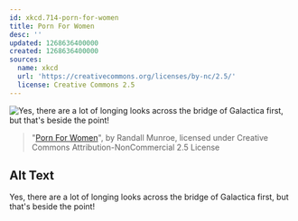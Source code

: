 ```yaml
---
id: xkcd.714-porn-for-women
title: Porn For Women
desc: ''
updated: 1268636400000
created: 1268636400000
sources:
  name: xkcd
  url: 'https://creativecommons.org/licenses/by-nc/2.5/'
  license: Creative Commons 2.5
---
```

![Yes, there are a lot of longing looks across the bridge of Galactica first, but that's beside the point!](https://imgs.xkcd.com/comics/porn_for_women.png)
> "[Porn For Women](https://xkcd.com/714/)", by Randall Munroe, licensed under Creative Commons Attribution-NonCommercial 2.5 License

## Alt Text
Yes, there are a lot of longing looks across the bridge of Galactica first, but that's beside the point!
